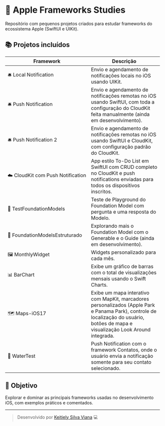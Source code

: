 # 🍎 Apple Frameworks Studies

Repositório com pequenos projetos criados para estudar frameworks do ecossistema Apple (SwiftUI e UIKit).

## 📚 Projetos incluídos

| Framework | Descrição |
|------------|------------|
| 🛎&nbsp;Local&nbsp;Notification | Envio e agendamento de notificações locais no iOS usando UIKit. |
| 🛎&nbsp;Push&nbsp;Notification | Envio e agendamento de notificações remotas no iOS usando SwiftUI, com toda a configuração do CloudKit feita manualmente (ainda em desenvolvimento). |
| 🛎&nbsp;Push&nbsp;Notification&nbsp;2 | Envio e agendamento de notificações remotas no iOS usando SwiftUI e CloudKit, com configuração padrão do CloudKit. |
| ☁️&nbsp;CloudKit&nbsp;com&nbsp;Push&nbsp;Notification | App estilo To-Do List em SwiftUI com CRUD completo no CloudKit e push notifications enviadas para todos os dispositivos inscritos. |
| 🤖&nbsp;TestFoundationModels&nbsp; | Teste de Playground do Foundation Model com pergunta e uma resposta do Modelo. |
| 🤖&nbsp;FoundationModelsEstruturado&nbsp; | Explorando mais o Foundation Model com o Generable e o Guide (ainda em desenvolvimento). |
| 🖼️&nbsp;MonthlyWidget&nbsp; | Widgets personalizado para cada mês. |
| 📊&nbsp;BarChart&nbsp; | Exibe um gráfico de barras com o total de visualizações mensais usando o Swift Charts. |
| 🗺️&nbsp;Maps-iOS17&nbsp; | Exibe um mapa interativo com MapKit, marcadores personalizados (Apple Park e Panama Park), controle de localização do usuário, botões de mapa e visualização Look Around integrada. |
| 📲&nbsp;WaterTest&nbsp; | Push Notification com o framework Contatos, onde o usuário envia a notificação somente para seu contato selecionado. |



## 🧠 Objetivo

Explorar e dominar as principais frameworks usadas no desenvolvimento iOS, com exemplos práticos e comentados.

---

> Desenvolvido por [Keitiely Silva Viana](https://github.com/keitiely) 💻
